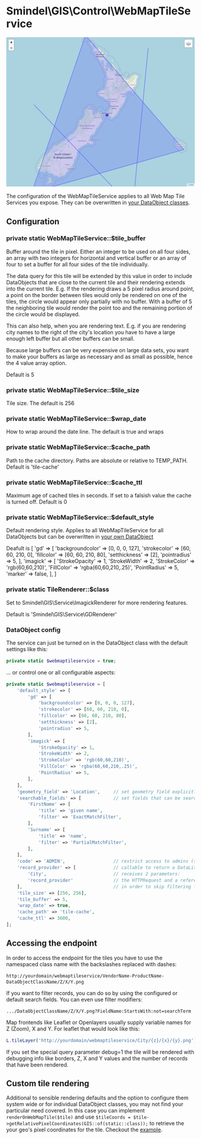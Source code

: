 # Smindel\GIS\Control\WebMapTileService

![feature name](../images/WebMapTileService.png)

The configuration of the WebMapTileService applies to all Web Map Tile Services you expose. They can be overwritten in [your DataObject classes](DataObject-Example.md).

## Configuration

### private static WebMapTileService::$tile_buffer

Buffer around the tile in pixel. Either an integer to be used on all four sides, an array with two integers for horizontal and vertical buffer or an array of four to set a buffer for all four sides of the tile individually.

The data query for this tile will be extended by this value in order to include DataObjects that are close to the current tile and their rendering extends into the current tile. E.g. If the rendering draws a 5 pixel radius around point, a point on the border between tiles would only be rendered on one of the tiles, the circle would appear only partially with no buffer. With a buffer of 5 the neighboring tile would render the point too and the remaining portion of the circle would be displayed.

This can also help, when you are rendering text. E.g. if you are rendering city names to the right of the city's location you have to have a large enough left buffer but all other buffers can be small.

Because large buffers can be very expensive on large data sets, you want to make your buffers as large as necessary and as small as possible, hence the 4 value array option.

Default is 5

### private static WebMapTileService::$tile_size

Tile size. The default is 256

### private static WebMapTileService::$wrap_date

How to wrap around the date line. The default is true and wraps

### private static WebMapTileService::$cache_path

Path to the cache directory. Paths are absolute or relative to TEMP_PATH. Default is 'tile-cache'

### private static WebMapTileService::$cache_ttl

Maximum age of cached tiles in seconds. If set to a falsish value the cache is turned off. Default is 0

### private static WebMapTileService::$default_style

Default rendering style. Applies to all WebMapTileService for all DataObjects but can be overwritten in [your own DataObject](DataObejct-Example.md)

Deafult is
    [
        'gd' => [
            'backgroundcolor' => [0, 0, 0, 127],
            'strokecolor' => [60, 60, 210, 0],
            'fillcolor' => [60, 60, 210, 80],
            'setthickness' => [2],
            'pointradius' => 5,
        ],
        'imagick' => [
            'StrokeOpacity' => 1,
            'StrokeWidth' => 2,
            'StrokeColor' => 'rgb(60,60,210)',
            'FillColor' => 'rgba(60,60,210,.25)',
            'PointRadius' => 5,
            'marker' => false,
        ],
    ]

### private static TileRenderer::$class

Set to Smindel\GIS\Service\ImagickRenderer for more rendering features.

Default is 'Smindel\GIS\Service\GDRenderer'

### DataObject config

The service can just be turned on in the DataObject class with the default settings like this:

```php
private static $webmaptileservice = true;
```

... or control one or all configurable aspects:

```php
private static $webmaptileservice = [
    'default_style' => [
        'gd' => [
            'backgroundcolor' => [0, 0, 0, 127],
            'strokecolor' => [60, 60, 210, 0],
            'fillcolor' => [60, 60, 210, 80],
            'setthickness' => [2],
            'pointradius' => 5,
        ],
        'imagick' => [
            'StrokeOpacity' => 1,
            'StrokeWidth' => 2,
            'StrokeColor' => 'rgb(60,60,210)',
            'FillColor' => 'rgba(60,60,210,.25)',
            'PointRadius' => 5,
        ],
    ],
    'geometry_field' => 'Location',     // set geometry field explicitly
    'searchable_fields' => [            // set fields that can be searched by through the service
        'FirstName' => [
            'title' => 'given name',
            'filter' => 'ExactMatchFilter',
        ],
        'Surname' => [
            'title' => 'name',
            'filter' => 'PartialMatchFilter',
        ],
    ],
    'code' => 'ADMIN',                  // restrict access to admins (see: Permission::check())
    'record_provider' => [              // callable to return a DataList of records to be served
        'City',                         // receives 2 parameters:
        'record_provider'               // the HTTPRequest and a reference which you can set to true
    ],                                  // in order to skip filtering further down in the stack
    'tile_size' => [256, 256],
    'tile_buffer' => 5,
    'wrap_date' => true,
    'cache_path' => 'tile-cache',
    'cache_ttl' => 3600,
];
```

## Accessing the endpoint

In order to access the endpoint for the tiles you have to use the namespaced class name with the backslashes replaced with dashes:

    http://yourdomain/webmaptileservice/VendorName-ProductName-DataObjectClassName/Z/X/Y.png

If you want to filter records, you can do so by using the configured or default search fields. You can even use filter modifiers:

    .../DataObjectClassName/Z/X/Y.png?FieldName:StartsWith:not=searchTerm

Map frontends like Leaflet or Openlayers usually supply variable names for Z (Zoom), X and Y. For leaflet that would look like this:

```javascript
L.tileLayer('http://yourdomain/webmaptileservice/City/{z}/{x}/{y}.png').addTo(map);
```

If you set the special query parameter debug=1 the tile will be rendered with debugging info like borders, Z, X and Y values and the number of records that have been rendered.

## Custom tile rendering

Additional to sensible rendering defaults and the option to configure them system wide or for individual DataObject classes, you may not find your particular need covered. In this case you can implement `renderOnWebMapTile($tile)` and use `$tileCoords = $tile->getRelativePixelCoordinates(GIS::of(static::class));` to retrieve the your geo's pixel coordinates for the tile. Checkout the [example](DataObject-Example.md).
